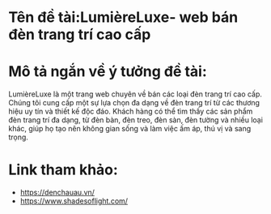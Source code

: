# **Tên đề tài:LumièreLuxe- web bán đèn trang trí cao cấp**

# Mô tả ngắn về ý tưởng đề tài:
LumièreLuxe là một trang web chuyên về bán các loại đèn trang trí cao cấp. Chúng tôi cung cấp một sự lựa chọn đa dạng về đèn trang trí từ các thương hiệu uy tín và thiết kế độc đáo. Khách hàng có thể tìm thấy các sản phẩm đèn trang trí đa dạng, từ đèn bàn, đèn treo, đèn sàn, đèn tường và nhiều loại khác, giúp họ tạo nên không gian sống và làm việc ấm áp, thú vị và sang trọng.
# Link tham khảo: 
  - https://denchauau.vn/
  - https://www.shadesoflight.com/

